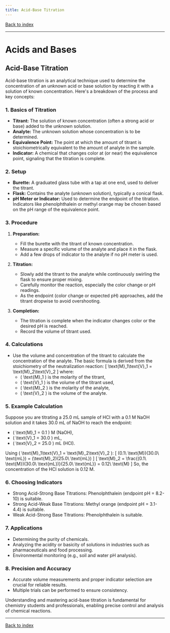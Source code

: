 ```yaml
---
title: Acid-Base Titration
---
```


[Back to index](index.html)

---
# Acids and Bases
## Acid-Base Titration

Acid-base titration is an analytical technique used to determine the concentration of an unknown acid or base solution by reacting it with a solution of known concentration. Here's a breakdown of the process and key concepts:

### 1. **Basics of Titration**
- **Titrant:** The solution of known concentration (often a strong acid or base) added to the unknown solution.
- **Analyte:** The unknown solution whose concentration is to be determined.
- **Equivalence Point:** The point at which the amount of titrant is stoichiometrically equivalent to the amount of analyte in the sample.
- **Indicator:** A chemical that changes color at (or near) the equivalence point, signaling that the titration is complete.

### 2. **Setup**
- **Burette:** A graduated glass tube with a tap at one end, used to deliver the titrant.
- **Flask:** Contains the analyte (unknown solution), typically a conical flask.
- **pH Meter or Indicator:** Used to determine the endpoint of the titration. Indicators like phenolphthalein or methyl orange may be chosen based on the pH range of the equivalence point.

### 3. **Procedure**
1. **Preparation:**
   - Fill the burette with the titrant of known concentration.
   - Measure a specific volume of the analyte and place it in the flask.
   - Add a few drops of indicator to the analyte if no pH meter is used.

2. **Titration:**
   - Slowly add the titrant to the analyte while continuously swirling the flask to ensure proper mixing.
   - Carefully monitor the reaction, especially the color change or pH readings.
   - As the endpoint (color change or expected pH) approaches, add the titrant dropwise to avoid overshooting.

3. **Completion:**
   - The titration is complete when the indicator changes color or the desired pH is reached.
   - Record the volume of titrant used.

### 4. **Calculations**
- Use the volume and concentration of the titrant to calculate the concentration of the analyte. The basic formula is derived from the stoichiometry of the neutralization reaction:
  \[
  \text{M}_1\text{V}_1 = \text{M}_2\text{V}_2
  \]
  where:
  - \( \text{M}_1 \) is the molarity of the titrant,
  - \( \text{V}_1 \) is the volume of the titrant used,
  - \( \text{M}_2 \) is the molarity of the analyte,
  - \( \text{V}_2 \) is the volume of the analyte.

### 5. **Example Calculation**
Suppose you are titrating a 25.0 mL sample of HCl with a 0.1 M NaOH solution and it takes 30.0 mL of NaOH to reach the endpoint:
  - \( \text{M}_1 = 0.1 \) M (NaOH),
  - \( \text{V}_1 = 30.0 \) mL,
  - \( \text{V}_2 = 25.0 \) mL (HCl).

Using \( \text{M}_1\text{V}_1 = \text{M}_2\text{V}_2 \):
  \[
  (0.1\ \text{M})(30.0\ \text{mL}) = (\text{M}_2)(25.0\ \text{mL})
  \]
  \[
  \text{M}_2 = \frac{(0.1\ \text{M})(30.0\ \text{mL})}{25.0\ \text{mL}} = 0.12\ \text{M}
  \]
  So, the concentration of the HCl solution is 0.12 M.

### 6. **Choosing Indicators**
- Strong Acid-Strong Base Titrations: Phenolphthalein (endpoint pH = 8.2-10) is suitable.
- Strong Acid-Weak Base Titrations: Methyl orange (endpoint pH = 3.1-4.4) is suitable.
- Weak Acid-Strong Base Titrations: Phenolphthalein is suitable.

### 7. **Applications**
- Determining the purity of chemicals.
- Analyzing the acidity or basicity of solutions in industries such as pharmaceuticals and food processing.
- Environmental monitoring (e.g., soil and water pH analysis).

### 8. **Precision and Accuracy**
- Accurate volume measurements and proper indicator selection are crucial for reliable results.
- Multiple trials can be performed to ensure consistency.

Understanding and mastering acid-base titration is fundamental for chemistry students and professionals, enabling precise control and analysis of chemical reactions.

---
[Back to index](index.html)
